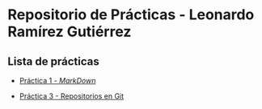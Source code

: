 # Repositorio de Prácticas - Leonardo Ramírez Gutiérrez

## Lista de prácticas

  - [Práctica 1 - _MarkDown_](practica-1.md)

  - [Práctica 3 - Repositorios en Git](https://github.com/LeeonDeChino/repoPractica3_LRG)

  



